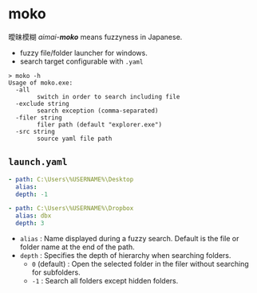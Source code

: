 # moko

曖昧模糊 _aimai-**moko**_ means fuzzyness in Japanese.

+ fuzzy file/folder launcher for windows.
+ search target configurable with `.yaml`


```
> moko -h
Usage of moko.exe:
  -all
        switch in order to search including file
  -exclude string
        search exception (comma-separated)
  -filer string
        filer path (default "explorer.exe")
  -src string
        source yaml file path
```

## `launch.yaml`

```yaml
- path: C:\Users\%USERNAME%\Desktop
  alias:
  depth: -1

- path: C:\Users\%USERNAME%\Dropbox
  alias: dbx
  depth: 3
```

+ `alias` : Name displayed during a fuzzy search. Default is the file or folder name at the end of the path.
+ `depth` : Specifies the depth of hierarchy when searching folders.
    + `0` (default) : Open the selected folder in the filer without searching for subfolders.
    + `-1` : Search all folders except hidden folders.